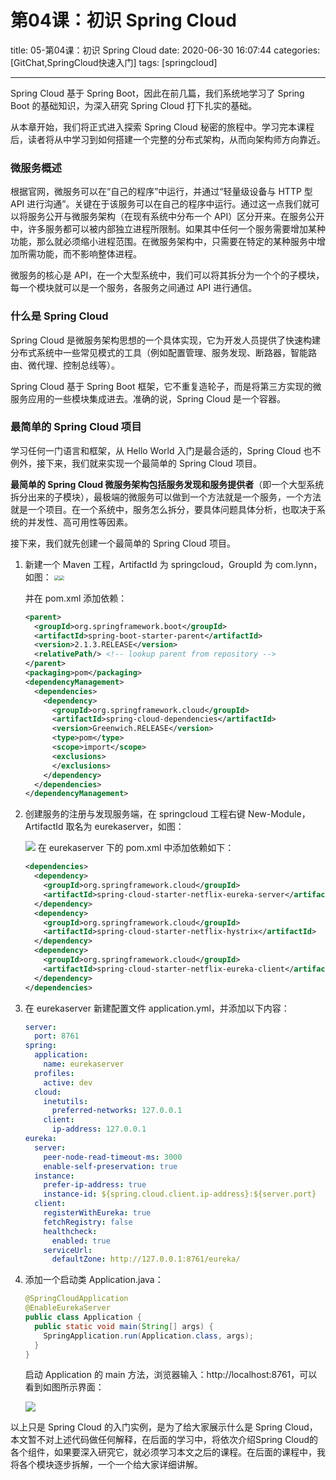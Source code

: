 # 第04课：初识 Spring Cloud

title: 05-第04课：初识 Spring Cloud
date: 2020-06-30 16:07:44
categories: [GitChat,SpringCloud快速入门]
tags: [springcloud]

---

Spring Cloud 基于 Spring Boot，因此在前几篇，我们系统地学习了 Spring Boot 的基础知识，为深入研究 Spring Cloud 打下扎实的基础。

从本章开始，我们将正式进入探索 Spring Cloud 秘密的旅程中。学习完本课程后，读者将从中学习到如何搭建一个完整的分布式架构，从而向架构师方向靠近。

### 微服务概述

根据官网，微服务可以在“自己的程序”中运行，并通过“轻量级设备与 HTTP 型 API 进行沟通”。关键在于该服务可以在自己的程序中运行。通过这一点我们就可以将服务公开与微服务架构（在现有系统中分布一个 API）区分开来。在服务公开中，许多服务都可以被内部独立进程所限制。如果其中任何一个服务需要增加某种功能，那么就必须缩小进程范围。在微服务架构中，只需要在特定的某种服务中增加所需功能，而不影响整体进程。

微服务的核心是 API，在一个大型系统中，我们可以将其拆分为一个个的子模块，每一个模块就可以是一个服务，各服务之间通过 API 进行通信。

### 什么是 Spring Cloud

Spring Cloud 是微服务架构思想的一个具体实现，它为开发人员提供了快速构建分布式系统中一些常见模式的工具（例如配置管理、服务发现、断路器，智能路由、微代理、控制总线等）。

Spring Cloud 基于 Spring Boot 框架，它不重复造轮子，而是将第三方实现的微服务应用的一些模块集成进去。准确的说，Spring Cloud 是一个容器。

### 最简单的 Spring Cloud 项目

学习任何一门语言和框架，从 Hello World 入门是最合适的，Spring Cloud 也不例外，接下来，我们就来实现一个最简单的 Spring Cloud 项目。

**最简单的 Spring Cloud 微服务架构包括服务发现和服务提供者**（即一个大型系统拆分出来的子模块），最极端的微服务可以做到一个方法就是一个服务，一个方法就是一个项目。在一个系统中，服务怎么拆分，要具体问题具体分析，也取决于系统的并发性、高可用性等因素。

接下来，我们就先创建一个最简单的 Spring Cloud 项目。

1. 新建一个 Maven 工程，ArtifactId 为 springcloud，GroupId 为 com.lynn，如图：
   <img src="https://tva1.sinaimg.cn/large/007S8ZIlgy1ggadq3m1g2j30k10gfjsz.jpg" style="zoom: 50%;" /><img src="https://tva1.sinaimg.cn/large/007S8ZIlgy1ggadq2jkbfj30k10gf74c.jpg" style="zoom: 50%;" />
   
   并在 pom.xml 添加依赖：
   
   ```xml
   <parent>
     <groupId>org.springframework.boot</groupId>
     <artifactId>spring-boot-starter-parent</artifactId>
     <version>2.1.3.RELEASE</version>
     <relativePath/> <!-- lookup parent from repository -->
   </parent>
   <packaging>pom</packaging>
   <dependencyManagement>
     <dependencies>
       <dependency>
         <groupId>org.springframework.cloud</groupId>
         <artifactId>spring-cloud-dependencies</artifactId>
         <version>Greenwich.RELEASE</version>
         <type>pom</type>
         <scope>import</scope>
         <exclusions>
         </exclusions>
       </dependency>
     </dependencies>
   </dependencyManagement>
   ```
   
2. 创建服务的注册与发现服务端，在 springcloud 工程右键 New-Module，ArtifactId 取名为 eurekaserver，如图：

   ![](https://tva1.sinaimg.cn/large/007S8ZIlgy1ggaed7qcyij30e60arwf2.jpg)
   在 eurekaserver 下的 pom.xml 中添加依赖如下：

   ```xml
   <dependencies>
     <dependency>
       <groupId>org.springframework.cloud</groupId>
       <artifactId>spring-cloud-starter-netflix-eureka-server</artifactId>
     </dependency>
     <dependency>
       <groupId>org.springframework.cloud</groupId>
       <artifactId>spring-cloud-starter-netflix-hystrix</artifactId>
     </dependency>
     <dependency>
       <groupId>org.springframework.cloud</groupId>
       <artifactId>spring-cloud-starter-netflix-eureka-client</artifactId>
     </dependency>
   </dependencies>
   ```

3. 在 eurekaserver 新建配置文件 application.yml，并添加以下内容：

   ```yaml
   server:
     port: 8761
   spring:
     application:
       name: eurekaserver
     profiles:
       active: dev
     cloud:
       inetutils:
         preferred-networks: 127.0.0.1
       client:
         ip-address: 127.0.0.1
   eureka:
     server:
       peer-node-read-timeout-ms: 3000
       enable-self-preservation: true
     instance:
       prefer-ip-address: true
       instance-id: ${spring.cloud.client.ip-address}:${server.port}
     client:
       registerWithEureka: true
       fetchRegistry: false
       healthcheck:
         enabled: true
       serviceUrl:
         defaultZone: http://127.0.0.1:8761/eureka/
   ```

4. 添加一个启动类 Application.java：

   ```java
   @SpringCloudApplication
   @EnableEurekaServer
   public class Application {
     public static void main(String[] args) {
       SpringApplication.run(Application.class, args);
     }
   }
   ```

   启动 Application 的 main 方法，浏览器输入：http://localhost:8761，可以看到如图所示界面：

   ![](https://tva1.sinaimg.cn/large/007S8ZIlgy1ggadq5g1y0j31fq0kx40p.jpg)

以上只是 Spring Cloud 的入门实例，是为了给大家展示什么是 Spring Cloud，本文暂不对上述代码做任何解释，在后面的学习中，将依次介绍Spring Cloud的各个组件，如果要深入研究它，就必须学习本文之后的课程。在后面的课程中，我将各个模块逐步拆解，一个一个给大家详细讲解。